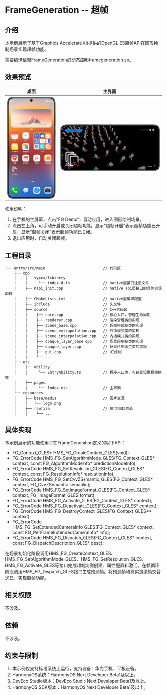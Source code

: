 # FrameGeneration -- 超帧

## 介绍

本示例展示了基于Graphics Accelerate Kit提供的OpenGL ES超帧API在图形绘制场景实现超帧功能。

需要编译依赖FrameGeneration的动态库libframegeneration.so。

## 效果预览

|            **桌面**             |                 **主界面**                 |
|:-----------------------------:|:---------------------------------------:|
| ![desk](screenshots/desk.png) | ![interface](screenshots/interface.png) |

使用说明：

1. 在手机的主屏幕，点击”FG Demo“，启动应用，进入图形绘制场景。
2. 点击左上角，可手动开启或关闭超帧功能。显示“超帧开启”表示超帧功能已开启，显示“超帧关闭”表示超帧功能已关闭。
3. 退出应用时，自动关闭超帧。

## 工程目录

```
└── entry/src/main                          // 代码区
    ├── cpp
    │    ├── types/libentry
    │    │     └── index.d.ts               // native层接口注册文件
    │    ├── napi_init.cpp                  // native api层接口的具体实现函数
    │    ├── CMakeLists.txt                 // native层编译配置
    │    ├── include                        // 头文件
    │    ├── source                         // C++代码区
    │    │    ├── core.cpp                  // 核心入口，管理生命周期
    │    │    ├── renderer.cpp              // 渲染管理类的实现
    │    │    ├── scene_base.cpp            // 超帧模式基类的实现
    │    │    ├── scene_extrapolation.cpp   // 外插模式类的实现
    │    │    ├── scene_interpolation.cpp   // 内插模式类的实现
    │    │    ├── opaque_layer_base.cpp     // 场景绘制基类的实现
    │    │    ├── opaque_layer.cpp          // 场景绘制派生类的实现
    │    │    ├── gui.cpp                   // UI绘制
    │    │    └── ...
    ├── ets
    │    ├── ability 
    │    │     └── EntryAbility.ts          // 程序入口类，可在此设置超帧模式
    │    ├── pages 
    │    │     └── Index.ets                // 主界面
    └── resources
    │    ├── base/media                     // 图片资源
    │    │   └── logo.png
    │    ├── rawfile                        // 模型和UI资源
    │    │    └── ...                       
```



## 具体实现

本示例展示的功能使用了在FrameGeneration定义的以下API：

* FG_Context_GLES* HMS_FG_CreateContext_GLES(void);
* FG_ErrorCode HMS_FG_SetAlgorithmMode_GLES(FG_Context_GLES* context, const FG_AlgorithmModeInfo* predictionModeInfo);
* FG_ErrorCode HMS_FG_SetResolution_GLES(FG_Context_GLES* context, const FG_ResolutionInfo* resolutionInfo);
* FG_ErrorCode HMS_FG_SetCvvZSemantic_GLES(FG_Context_GLES* context, FG_CvvZSemantic semantic);
* FG_ErrorCode HMS_FG_SetImageFormat_GLES(FG_Context_GLES* context, FG_ImageFormat_GLES format);
* FG_ErrorCode HMS_FG_Activate_GLES(FG_Context_GLES* context);
* FG_ErrorCode HMS_FG_Deactivate_GLES(FG_Context_GLES* context);
* FG_ErrorCode HMS_FG_DestroyContext_GLES(FG_Context_GLES** context);
* FG_ErrorCode HMS_FG_SetExtendedCameraInfo_GLES(FG_Context_GLES* context, const FG_PerFrameExtendedCameraInfo* info);
* FG_ErrorCode HMS_FG_Dispatch_GLES(FG_Context_GLES* context, const FG_DispatchDescription_GLES* desc);

在场景初始化阶段调用HMS_FG_CreateContext_GLES、HMS_FG_SetAlgorithmMode_GLES、HMS_FG_SetResolution_GLES、HMS_FG_Activate_GLES等接口完成超帧实例创建、属性配置和激活。在帧循环阶段调用HMS_FG_Dispatch_GLES接口生成预测帧。将预测帧和真实渲染帧交替送显，实现超帧功能。

## 相关权限

不涉及。

## 依赖

不涉及。

## 约束与限制

1. 本示例仅支持标准系统上运行，支持设备：华为手机、平板设备。
2. HarmonyOS系统：HarmonyOS Next Developer Beta1及以上。
3. DevEco Studio版本：DevEco Studio Next Developer Beta1及以上。
4. HarmonyOS SDK版本：HarmonyOS Next Developer Beta1及以上。

